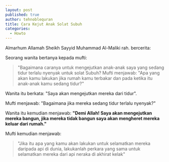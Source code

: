 ```yaml
---
layout: post
published: true
author: tehnoblequran
title: Cara Kejut Anak Solat Subuh
categories:
  - Howto
---
```

Almarhum Allamah Sheikh Sayyid Muhammad Al-Maliki rah. bercerita:

Seorang wanita bertanya kepada mufti: 

> "Bagaimana caranya untuk mengejutkan anak-anak saya yang sedang tidur terlalu nyenyak untuk solat Subuh?
Mufti menjawab: "Apa yang akan kamu lakukan jika rumah kamu terbakar dan pada ketika itu anak-anak kamu sedang tidur?" 

Wanita itu berkata: "Saya akan mengejutkan mereka dari tidur".

Mufti menjawab: "Bagaimana jika mereka sedang tidur terlalu nyenyak?"

Wanita itu kemudian menjawab: **"Demi Allah! Saya akan mengejutkan mereka bangun, jika mereka tidak bangun saya akan mengheret mereka keluar dari rumah."**

Mufti kemudian menjawab:

> "Jika itu apa yang kamu akan lakukan untuk selamatkan mereka daripada api di dunia, lakukanlah perkara yang sama untuk selamatkan mereka dari api neraka di akhirat kelak"